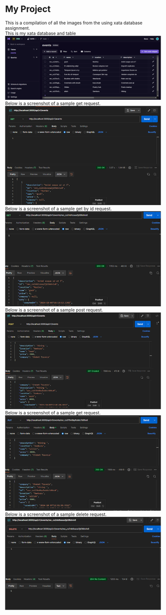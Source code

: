 # My Project

This is a compilation of all the images from the using xata database assignment.    
This is my xata database and table
![](./READMEimages/xataEventsDb.png)
Below is a screenshot of a sample get request.
![Task2](./READMEimages/get.png)
Below is a screenshot of a sample get by id request.
![Task3](./READMEimages/getById.png)
Below is a screenshot of a sample post request.
![Task4](./READMEimages/post.png)
Below is a screenshot of a sample get request.
![Task5](./READMEimages/put.png)
Below is a screenshot of a sample delete request.
![Task5](./READMEimages/delete.png)


